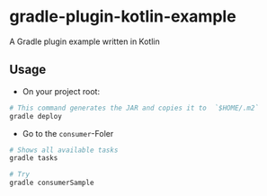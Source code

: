 # gradle-plugin-kotlin-example
A Gradle plugin example written in Kotlin

## Usage

   - On your project root:

```bash
# This command generates the JAR and copies it to  `$HOME/.m2`
gradle deploy
```



   - Go to the `consumer`-Foler

```bash
# Shows all available tasks
gradle tasks

# Try
gradle consumerSample
```

